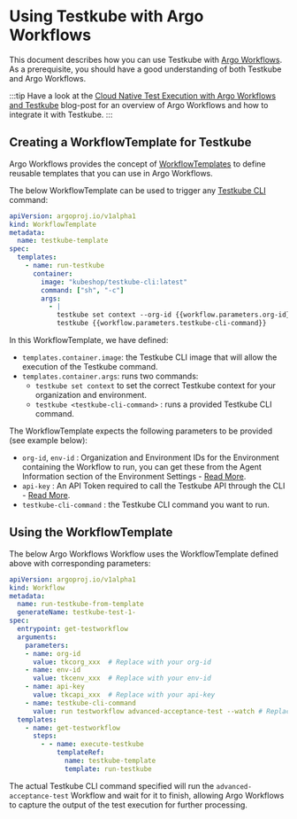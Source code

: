 # Using Testkube with Argo Workflows

This document describes how you can use Testkube with [Argo Workflows](https://argo-workflows.readthedocs.io/). As a prerequisite, you should have a good understanding
of both Testkube and Argo Workflows.

:::tip
Have a look at the [Cloud Native Test Execution with Argo Workflows and Testkube](https://testkube.io/learn/cloud-native-test-execution-with-argo-workflows-and-testkube)
blog-post for an overview of Argo Workflows and how to integrate it with Testkube.
:::

## Creating a WorkflowTemplate for Testkube

Argo Workflows provides the concept of [WorkflowTemplates](https://argo-workflows.readthedocs.io/en/latest/workflow-templates/) to define reusable templates 
that you can use in Argo Workflows. 

The below WorkflowTemplate can be used to trigger any [Testkube CLI](/articles/cli) command:

```yaml
apiVersion: argoproj.io/v1alpha1
kind: WorkflowTemplate
metadata:
  name: testkube-template
spec:
  templates:
    - name: run-testkube
      container:
        image: "kubeshop/testkube-cli:latest"
        command: ["sh", "-c"]
        args:
          - |
            testkube set context --org-id {{workflow.parameters.org-id}} --env-id {{workflow.parameters.env-id}} -c cloud -k {{workflow.parameters.api-key}}
            testkube {{workflow.parameters.testkube-cli-command}}
```

In this WorkflowTemplate, we have defined:

- `templates.container.image`: the Testkube CLI image that will allow the execution of the Testkube command.
- `templates.container.args`: runs two commands:
  - `testkube set context` to set the correct Testkube context for your organization and environment.
  - `testkube <testkube-cli-command>` : runs a provided Testkube CLI command. 

The WorkflowTemplate expects the following parameters to be provided (see example below):
- `org-id`, `env-id` : Organization and Environment IDs for the Environment containing the Workflow to run, you can get these from
  the Agent Information section of the Environment Settings - [Read More](/testkube-pro/articles/environment-management#environment-connection).
- `api-key` : An API Token required to call the Testkube API through the CLI - [Read More](/testkube-pro/articles/api-token-management).
- `testkube-cli-command` : the Testkube CLI command you want to run.

## Using the WorkflowTemplate

The below Argo Workflows Workflow uses the WorkflowTemplate defined above with corresponding parameters:

```yaml
apiVersion: argoproj.io/v1alpha1
kind: Workflow
metadata:
  name: run-testkube-from-template
  generateName: testkube-test-1-
spec:
  entrypoint: get-testworkflow
  arguments:
    parameters:
    - name: org-id
      value: tkcorg_xxx  # Replace with your org-id
    - name: env-id
      value: tkcenv_xxx  # Replace with your env-id
    - name: api-key
      value: tkcapi_xxx  # Replace with your api-key
    - name: testkube-cli-command
      value: run testworkflow advanced-acceptance-test --watch # Replace with command to be run
  templates:
    - name: get-testworkflow
      steps:
        - - name: execute-testkube
            templateRef:
              name: testkube-template
              template: run-testkube
```

The actual Testkube CLI command specified will run the `advanced-acceptance-test` Workflow and wait for it to
finish, allowing Argo Workflows to capture the output of the test execution for further processing.
